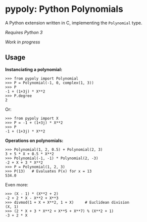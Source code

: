 pypoly: Python Polynomials
==========================

A Python extension written in C, implementing the `Polynomial` type.

*Requires Python 3*

*Work in progress*

Usage
-----

**Instanciating a polynomial:**

    >>> from pypoly import Polynomial
    >>> P = Polynomial(-1, 0, complex(1, 3))
    >>> P
    -1 + (1+3j) * X**2
    >>> P.degree
    2

Or:

    >>> from pypoly import X
    >>> P = -1 + (1+3j) * X**2
    >>> P
    -1 + (1+3j) * X**2

**Operations on polynomials:**

    >>> Polynomial(1, 2, 0.5) + Polynomial(2, 3)
    3 + 5 * X + 0.5 * X**2
    >>> Polynomial(-1, -1) * Polynomial(2, -3)
    -2 + X + 3 * X**2
    >>> P = Polynomial(1, 2, 3)
    >>> P(13)   # Evaluates P(x) for x = 13
    534.0

Even more:

    >>> (X - 1) * (X**2 + 2)
    -2 + 2 * X - X**2 + X**3
    >>> divmod(1 + X + X**2, 1 + X)     # Euclidean division
    (X, 1)
    >>> (2 * X + 3 * X**2 + X**5 + X**7) % (X**2 + 1)
    -3 + 2 * X

